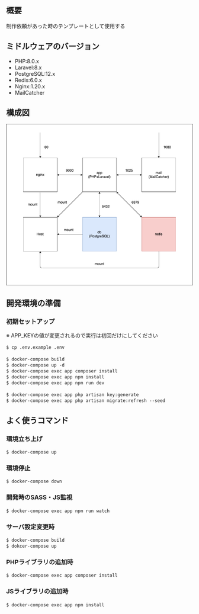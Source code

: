 ## 概要
制作依頼があった時のテンプレートとして使用する
 
## ミドルウェアのバージョン
- PHP:8.0.x
- Laravel:8.x
- PostgreSQL:12.x
- Redis:6.0.x
- Nginx:1.20.x
- MailCatcher

## 構成図
![structure](./.doc/images/structure.png)

## 開発環境の準備

### 初期セットアップ
※ APP_KEYの値が変更されるので実行は初回だけにしてください
```
$ cp .env.example .env

$ docker-compose build
$ docker-compose up -d
$ docker-compose exec app composer install
$ docker-compose exec app npm install
$ docker-compose exec app npm run dev

$ docker-compose exec app php artisan key:generate
$ docker-compose exec app php artisan migrate:refresh --seed
```

## よく使うコマンド
### 環境立ち上げ
```
$ docker-compose up
```

### 環境停止
```
$ docker-compose down
```

### 開発時のSASS・JS監視
```
$ docker-compose exec app npm run watch
```

### サーバ設定変更時
```
$ docker-compose build
$ dokcer-compose up
```

### PHPライブラリの追加時
```
$ docker-compose exec app composer install
```

### JSライブラリの追加時
```
$ docker-compose exec app npm install
```
